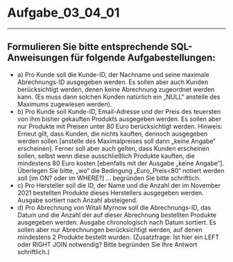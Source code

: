 # Aufgabe_03_04_01

---

## Formulieren Sie bitte entsprechende SQL-Anweisungen für folgende Aufgabestellungen: 

- a)	Pro Kunde soll die Kunde-ID, der Nachname und seine maximale Abrechnungs-ID ausgegeben werden. Es sollen aber auch Kunden berücksichtigt werden, denen keine Abrechnung zugeordnet werden kann. (Es muss dann solchen Kunden natürlich ein „NULL“ anstelle des Maximums zugewiesen werden).
- b)	Pro Kunde soll Kunde-ID, Email-Adresse und der Preis des teuersten von ihm bisher gekauften Produkts ausgegeben werden. Es sollen aber nur Produkte mit Preisen unter 80 Euro berücksichtigt werden. Hinweis: Erneut gilt, dass Kunden, die nichts kauften, dennoch ausgegeben werden sollen [anstelle des Maximalpreises soll dann „keine Angabe“ erscheinen]. Ferner soll aber auch gelten, dass Kunden erscheinen sollen, selbst wenn diese ausschließlich Produkte kauften, die mindestens 80 Euro kosten [ebenfalls mit der Ausgabe „keine Angabe“]. Überlegen Sie bitte, „wo“ die Bedingung „Euro_Preis<80“ notiert werden soll [im ON? oder im WHERE?] … begründen Sie bitte schriftlich.
- c)	Pro Hersteller soll die ID, der Name und die Anzahl der im November 2021 bestellten Produkte dieses Herstellers ausgegeben werden. Ausgabe sortiert nach Anzahl absteigend.
- d)	Pro Abrechnung von Witali Myrnow soll die Abrechnungs-ID, das Datum und die Anzahl der auf dieser Abrechnung bestellten Produkte ausgegeben werden. Ausgabe chronologisch nach Datum sortiert. Es sollen aber nur Abrechnungen berücksichtigt werden, auf denen mindestens 2 Produkte bestellt wurden. (Zusatzfrage: Ist hier ein LEFT oder RIGHT JOIN notwendig? Bitte begründen Sie Ihre Antwort schriftlich.)


